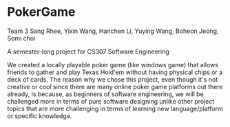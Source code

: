PokerGame
=========

Team 3 Sang Rhee, Yixin Wang, Hanchen Li, Yuying Wang, Boheon Jeong, Somi choi

A semester-long project for CS307 Software Engineering

We created a locally playable poker game (like windows game) that allows friends to gather and play Texas Hold'em without having physical chips or a deck of cards.
The reason why we chose this project, even though it's not creative or cool since there are many online poker game platforms out there already, is because, as beginners of software engineering, we will be challenged more in terms of pure software designing unlike other project topics that are more challenging in terms of learning new language/platform or specific knowledge.
